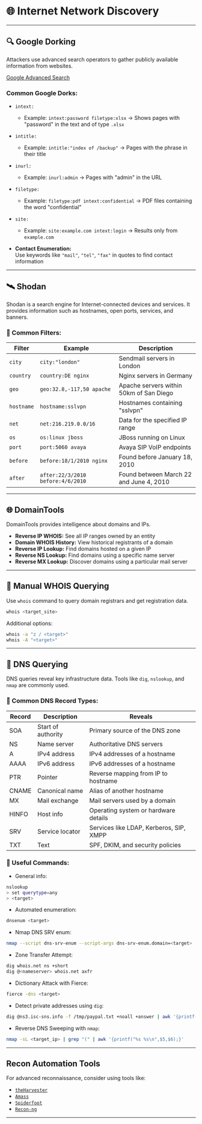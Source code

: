 
# 🌐 Internet Network Discovery

---

## 🔍 Google Dorking

Attackers use advanced search operators to gather publicly available information from websites.

[Google Advanced Search](https://www.google.com/advanced_search)

### Common Google Dorks:

- `intext:`  
  - Example: `intext:password filetype:xlsx` → Shows pages with "password" in the text and of type `.xlsx`

- `intitle:`  
  - Example: `intitle:"index of /backup"` → Pages with the phrase in their title

- `inurl:`  
  - Example: `inurl:admin` → Pages with "admin" in the URL

- `filetype:`  
  - Example: `filetype:pdf intext:confidential` → PDF files containing the word "confidential"

- `site:`  
  - Example: `site:example.com intext:login` → Results only from `example.com`

- **Contact Enumeration:**  
  Use keywords like `"mail"`, `"tel"`, `"fax"` in quotes to find contact information

---

## 🛰️ Shodan

Shodan is a search engine for Internet-connected devices and services. It provides information such as hostnames, open ports, services, and banners.

### 🔎 Common Filters:

| Filter     | Example                             | Description                                      |
|------------|-------------------------------------|--------------------------------------------------|
| `city`     | `city:"london"`                     | Sendmail servers in London                       |
| `country`  | `country:DE nginx`                  | Nginx servers in Germany                         |
| `geo`      | `geo:32.8,-117,50 apache`           | Apache servers within 50km of San Diego          |
| `hostname` | `hostname:sslvpn`                   | Hostnames containing "sslvpn"                    |
| `net`      | `net:216.219.0.0/16`                | Data for the specified IP range                  |
| `os`       | `os:linux jboss`                    | JBoss running on Linux                           |
| `port`     | `port:5060 avaya`                   | Avaya SIP VoIP endpoints                         |
| `before`   | `before:18/1/2010 nginx`            | Found before January 18, 2010                    |
| `after`    | `after:22/3/2010 before:4/6/2010`   | Found between March 22 and June 4, 2010          |

---

## 🌐 DomainTools

DomainTools provides intelligence about domains and IPs.

- **Reverse IP WHOIS:** See all IP ranges owned by an entity  
- **Domain WHOIS History:** View historical registrants of a domain  
- **Reverse IP Lookup:** Find domains hosted on a given IP  
- **Reverse NS Lookup:** Find domains using a specific name server  
- **Reverse MX Lookup:** Discover domains using a particular mail server  

---

## 🧾 Manual WHOIS Querying

Use `whois` command to query domain registrars and get registration data.

```bash
whois <target_site>
```

Additional options:

```bash
whois -a "z / <target>"
whois -A "<target>"
```

---

## 🧠 DNS Querying

DNS queries reveal key infrastructure data. Tools like `dig`, `nslookup`, and `nmap` are commonly used.

### 📄 Common DNS Record Types:

| Record | Description          | Reveals                                         |
|--------|----------------------|-------------------------------------------------|
| SOA    | Start of authority   | Primary source of the DNS zone                  |
| NS     | Name server          | Authoritative DNS servers                       |
| A      | IPv4 address         | IPv4 addresses of a hostname                    |
| AAAA   | IPv6 address         | IPv6 addresses of a hostname                    |
| PTR    | Pointer              | Reverse mapping from IP to hostname             |
| CNAME  | Canonical name       | Alias of another hostname                       |
| MX     | Mail exchange        | Mail servers used by a domain                   |
| HINFO  | Host info            | Operating system or hardware details            |
| SRV    | Service locator      | Services like LDAP, Kerberos, SIP, XMPP         |
| TXT    | Text                 | SPF, DKIM, and security policies                |

### 🔧 Useful Commands:

- General info:
```bash
nslookup
> set querytype=any
> <target>
```

- Automated enumeration:
```bash
dnsenum <target>
```

- Nmap DNS SRV enum:
```bash
nmap --script dns-srv-enum --script-args dns-srv-enum.domain=<target>
```

- Zone Transfer Attempt:
```bash
dig whois.net ns +short
dig @<nameserver> whois.net axfr
```

- Dictionary Attack with Fierce:
```bash
fierce -dns <target>
```

- Detect private addresses using `dig`:
```bash
dig @ns3.isc-sns.info -f /tmp/paypal.txt +noall +answer | awk '{printf("%s %s\n",$5,$1);}' | grep -E '^(10\.)'
```

- Reverse DNS Sweeping with `nmap`:
```bash
nmap -sL <target_ip> | grep "(" | awk '{printf("%s %s\n",$5,$6);}'
```

---

##  Recon Automation Tools

For advanced reconnaissance, consider using tools like:

- [`theHarvester`](https://github.com/laramies/theHarvester)
- [`Amass`](https://github.com/OWASP/Amass)
- [`Spiderfoot`](https://github.com/smicallef/spiderfoot)
- [`Recon-ng`](https://github.com/lanmaster53/recon-ng)

---


